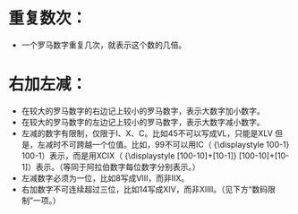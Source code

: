 # 重复数次：
- 一个罗马数字重复几次，就表示这个数的几倍。

# 右加左减：
- 在较大的罗马数字的右边记上较小的罗马数字，表示大数字加小数字。
- 在较大的罗马数字的左边记上较小的罗马数字，表示大数字减小数字。
- 左减的数字有限制，仅限于I、X、C。比如45不可以写成VL，只能是XLV
但是，左减时不可跨越一个位值。比如，99不可以用IC（ {\displaystyle 100-1} 100-1）表示，而是用XCIX（ {\displaystyle [100-10]+[10-1]} [100-10]+[10-1]）表示。（等同于阿拉伯数字每位数字分别表示。）
- 左减数字必须为一位，比如8写成VIII，而非IIX。
- 右加数字不可连续超过三位，比如14写成XIV，而非XIIII。（见下方“数码限制”一项。）
